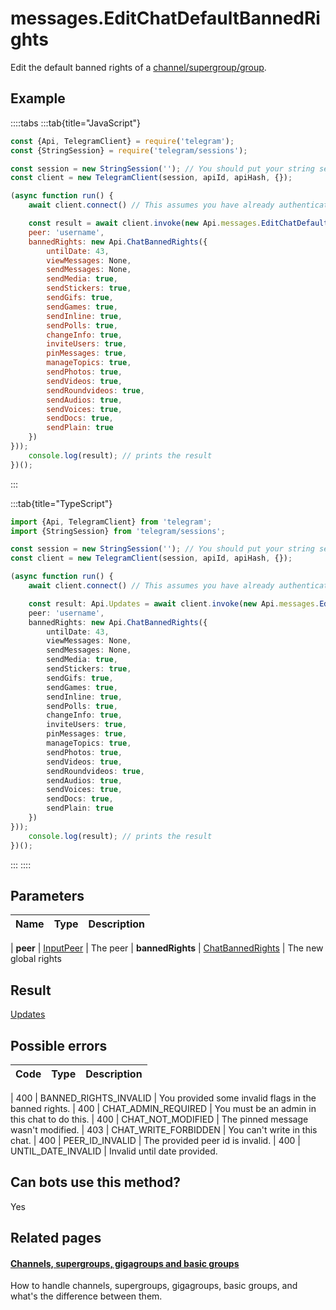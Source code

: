# messages.EditChatDefaultBannedRights

Edit the default banned rights of a [channel/supergroup/group](https://core.telegram.org/api/channel).



## Example

::::tabs
:::tab{title="JavaScript"}
```js
const {Api, TelegramClient} = require('telegram');
const {StringSession} = require('telegram/sessions');

const session = new StringSession(''); // You should put your string session here
const client = new TelegramClient(session, apiId, apiHash, {});

(async function run() {
    await client.connect() // This assumes you have already authenticated with .start()

    const result = await client.invoke(new Api.messages.EditChatDefaultBannedRights({
    peer: 'username',
    bannedRights: new Api.ChatBannedRights({
        untilDate: 43,
        viewMessages: None,
        sendMessages: None,
        sendMedia: true,
        sendStickers: true,
        sendGifs: true,
        sendGames: true,
        sendInline: true,
        sendPolls: true,
        changeInfo: true,
        inviteUsers: true,
        pinMessages: true,
        manageTopics: true,
        sendPhotos: true,
        sendVideos: true,
        sendRoundvideos: true,
        sendAudios: true,
        sendVoices: true,
        sendDocs: true,
        sendPlain: true
    })
}));
    console.log(result); // prints the result
})();
```
:::

:::tab{title="TypeScript"}
```ts
import {Api, TelegramClient} from 'telegram';
import {StringSession} from 'telegram/sessions';

const session = new StringSession(''); // You should put your string session here
const client = new TelegramClient(session, apiId, apiHash, {});

(async function run() {
    await client.connect() // This assumes you have already authenticated with .start()

    const result: Api.Updates = await client.invoke(new Api.messages.EditChatDefaultBannedRights({
    peer: 'username',
    bannedRights: new Api.ChatBannedRights({
        untilDate: 43,
        viewMessages: None,
        sendMessages: None,
        sendMedia: true,
        sendStickers: true,
        sendGifs: true,
        sendGames: true,
        sendInline: true,
        sendPolls: true,
        changeInfo: true,
        inviteUsers: true,
        pinMessages: true,
        manageTopics: true,
        sendPhotos: true,
        sendVideos: true,
        sendRoundvideos: true,
        sendAudios: true,
        sendVoices: true,
        sendDocs: true,
        sendPlain: true
    })
}));
    console.log(result); // prints the result
})();
```
:::
::::



## Parameters

| Name | Type | Description |
| :--: | ---- | ----------- |

| **peer** | [InputPeer](https://core.telegram.org/type/InputPeer) | The peer 
| **bannedRights** | [ChatBannedRights](https://core.telegram.org/type/ChatBannedRights) | The new global rights 


## Result

[Updates](https://core.telegram.org/type/Updates)



## Possible errors

| Code | Type | Description |
| :--: | ---- | ----------- |

| 400 | BANNED\_RIGHTS\_INVALID | You provided some invalid flags in the banned rights. 
| 400 | CHAT\_ADMIN\_REQUIRED | You must be an admin in this chat to do this. 
| 400 | CHAT\_NOT\_MODIFIED | The pinned message wasn't modified. 
| 403 | CHAT\_WRITE\_FORBIDDEN | You can't write in this chat. 
| 400 | PEER\_ID\_INVALID | The provided peer id is invalid. 
| 400 | UNTIL\_DATE\_INVALID | Invalid until date provided. 


## Can bots use this method?

Yes

## Related pages

#### [Channels, supergroups, gigagroups and basic groups](https://core.telegram.org/api/channel)

How to handle channels, supergroups, gigagroups, basic groups, and what's the difference between them.




